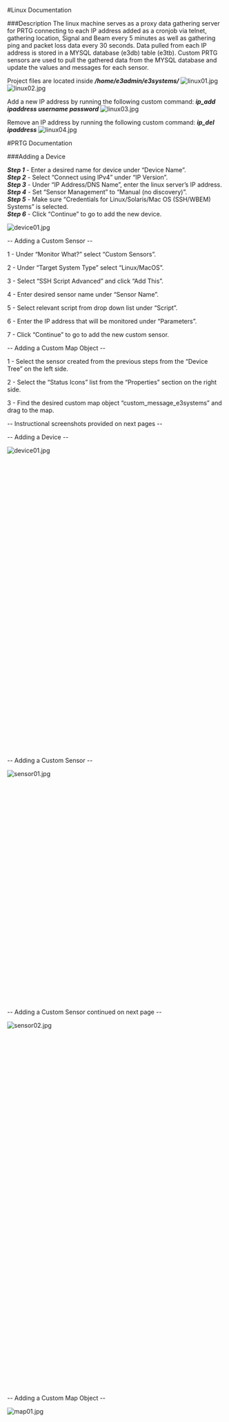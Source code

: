 #Linux Documentation

###Description
The linux machine serves as a proxy data gathering server for PRTG connecting to each IP address added as a cronjob via telnet, gathering location, Signal and Beam every 5 minutes as well as gathering ping and packet loss data every 30 seconds. Data pulled from each IP address is stored in a MYSQL database (e3db) table (e3tb). Custom PRTG sensors are used to pull the gathered data from the MYSQL database and update the values and messages for each sensor.

Project files are located inside ***/home/e3admin/e3systems/***
![linux01.jpg](images/image02.jpg)
![linux02.jpg](images/image06.jpg)

Add a new IP address by running the following custom command: ***ip_add ipaddress username password***
![linux03.jpg](images/image03.jpg)

Remove an IP address by running the following custom command: ***ip_del ipaddress***
![linux04.jpg](images/image00.jpg)

#PRTG Documentation

###Adding a Device

***Step 1*** - Enter a desired name for device under “Device Name”.<br>
***Step 2*** - Select “Connect using IPv4” under “IP Version”.<br>
***Step 3*** - Under “IP Address/DNS Name”, enter the linux server’s IP address.<br>
***Step 4*** - Set “Sensor Management” to “Manual (no discovery)”.<br>
***Step 5*** - Make sure “Credentials for Linux/Solaris/Mac OS (SSH/WBEM) Systems” is selected.<br>
***Step 6*** - Click “Continue” to go to add the new device.<br>

![device01.jpg](images/image07.jpg)


<span class="c9">-- Adding a Custom Sensor --</span>

<span class="c4"></span>

<span class="c12 c4">1</span><span class="c4"> - Under “Monitor What?” select “Custom Sensors”.</span>

<span class="c12 c4">2</span><span class="c4"> - Under “Target System Type” select “Linux/MacOS”.</span>

<span class="c12 c4">3</span><span class="c4"> - Select “SSH Script Advanced” and click “Add This”.</span>

<span class="c12 c4">4</span><span class="c4"> - Enter desired sensor name under “Sensor Name”.</span>

<span class="c12 c4">5</span><span class="c4"> - Select relevant script from drop down list under “Script”.</span>

<span class="c12 c4">6</span><span class="c4"> - Enter the IP address that will be monitored under “Parameters”.</span>

<span class="c12 c4">7</span><span class="c4"> - Click “Continue” to go to add the new custom sensor.</span>

<span class="c15"></span>

<span class="c9">-- Adding a Custom Map Object --</span>

<span class="c4"></span>

<span class="c12 c4">1</span><span class="c4"> - Select the sensor created from the previous steps from the “Device Tree” on the  left side.</span>

<span class="c12 c4">2</span><span class="c4"> - Select the “Status Icons” list from the “Properties” section on the right side.</span>

<span class="c12 c4">3</span><span class="c4"> - Find the desired custom map object “custom_message_e3systems” and drag to the map.</span>

<span class="c4"></span>

<span class="c4"></span>

<span class="c4"></span>

<span class="c4"></span>

<span class="c4"></span>

<span class="c4">-- Instructional screenshots provided on next pages --</span>

<span class="c9"></span>

<span class="c9">--</span> <span class="c9">Adding a Device --</span>

<span class="c2"></span>

<span style="overflow: hidden; display: inline-block; margin: 0.00px 0.00px; border: 0.00px solid #000000; transform: rotate(0.00rad) translateZ(0px); -webkit-transform: rotate(0.00rad) translateZ(0px); width: 624.00px; height: 702.67px;">![device01.jpg](images/image07.jpg)</span>

<span class="c9"></span>

<span class="c9"></span>

<span class="c9"></span>

<span class="c9">-- Adding a Custom Sensor --</span>

<span class="c2"></span>

<span style="overflow: hidden; display: inline-block; margin: 0.00px 0.00px; border: 0.00px solid #000000; transform: rotate(0.00rad) translateZ(0px); -webkit-transform: rotate(0.00rad) translateZ(0px); width: 624.00px; height: 537.33px;">![sensor01.jpg](images/image01.jpg)</span>

<span class="c2"></span>

<span class="c4"></span>

<span class="c15"></span>

<span class="c4"></span>

<span class="c4"></span>

<span class="c4">-- Adding a Custom Sensor</span><span class="c12 c4"> </span><span class="c4">continued on next page --</span>

<span class="c2"></span>

<span style="overflow: hidden; display: inline-block; margin: 0.00px 0.00px; border: 0.00px solid #000000; transform: rotate(0.00rad) translateZ(0px); -webkit-transform: rotate(0.00rad) translateZ(0px); width: 624.00px; height: 848.00px;">![sensor02.jpg](images/image04.jpg)</span>

<span class="c9">-- Adding a Custom Map Object --</span>

<span class="c2"></span>

<span style="overflow: hidden; display: inline-block; margin: 0.00px 0.00px; border: 0.00px solid #000000; transform: rotate(0.00rad) translateZ(0px); -webkit-transform: rotate(0.00rad) translateZ(0px); width: 624.00px; height: 716.00px;">![map01.jpg](images/image05.jpg)</span>

<span class="c2"></span>

<span class="c12 c4"></span>

<span class="c4">-- End of PRTG Documentation --</span>
